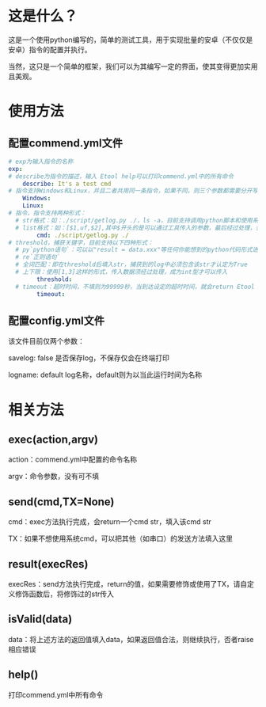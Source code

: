 # 这是什么？

这是一个使用python编写的，简单的测试工具，用于实现批量的安卓（不仅仅是安卓）指令的配置并执行。

当然，这只是一个简单的框架，我们可以为其编写一定的界面，使其变得更加实用且美观。

# 使用方法

## 配置commend.yml文件

```yaml
# exp为输入指令的名称
exp:
# describe为指令的描述，输入 Etool help可以打印commend.yml中的所有命令
    describe: It's a test cmd
# 指令支持Windows和Linux，并且二者共用同一条指令，如果不同，则三个参数都需要分开写
    Windows:
    Linux:
# 指令，指令支持两种形式：
  # str格式：如：./script/getlog.py ./，ls -a，目前支持调用python脚本和使用系统cmd的相关内容
  # list格式：如：[$1,uf,$2],其中$开头的是可以通过工具传入的参数，最后经过处理，会合成一条str的指令，即"$1 uf $2"
        cmd: ./script/getlog.py ./
# threshold，捕获关键字，目前支持以下四种形式：
  # py`python语句`：可以以"result = data.xxx"等任何你能想到的python代码形式进行编写，其中result和data两个参数不能变即可，data为传入的参数，result的传出的结果
  # re`正则语句`
  # 全词匹配：即在threshold后填入str，捕获到的log中必须包含该str才认定为True
  # 上下限：使用[1,3]这样的形式，传入数据须经过处理，成为int型才可以传入
        threshold: 
  # timeout：超时时间，不填则为99999秒，当到达设定的超时时间，就会return Etool timeout异常
        timeout: 
```

## 配置config.yml文件

该文件目前仅两个参数：

savelog: false 是否保存log，不保存仅会在终端打印

logname: default log名称，default则为以当此运行时间为名称

# 相关方法

## exec(action,argv)

action：commend.yml中配置的命令名称

argv：命令参数，没有可不填

## send(cmd,TX=None)

cmd：exec方法执行完成，会return一个cmd str，填入该cmd str

TX：如果不想使用系统cmd，可以把其他（如串口）的发送方法填入这里

## result(execRes)

execRes：send方法执行完成，return的值，如果需要修饰或使用了TX，请自定义修饰函数后，将修饰过的str传入

## isValid(data)

data：将上述方法的返回值填入data，如果返回值合法，则继续执行，否者raise相应错误

## help()

打印commend.yml中所有命令

